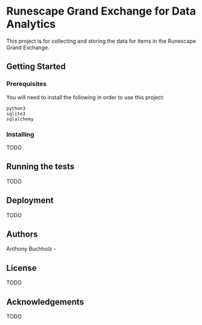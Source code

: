 # Runescape Grand Exchange for Data Analytics

This project is for collecting and storing the data for items in the Runescape Grand Exchange.

## Getting Started

### Prerequisites

You will need to install the following in order to use this project:

```
python3
sqlite3
sqlalchemy
```

### Installing

TODO

## Running the tests

TODO

## Deployment

TODO

## Authors

Anthony Buchholz -

## License

TODO

## Acknowledgements

TODO